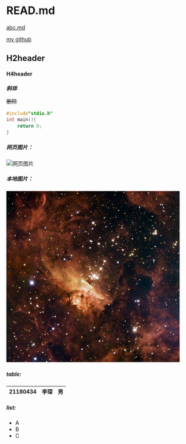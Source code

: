 # READ.md

[abc.md](abc.md)

[my github](https://github.com/jackleechen)

## H2header

#### H4header

***斜体***

~~删除~~



```c++
#include"stdio.h"
int main(){
    return 0;
}
```



##### 网页图片：

![网页图片](https://gimg2.baidu.com/image_search/src=http%3A%2F%2Fi1.sinaimg.cn%2FIT%2F2010%2F0419%2F201041993511.jpg&refer=http%3A%2F%2Fi1.sinaimg.cn&app=2002&size=f9999,10000&q=a80&n=0&g=0n&fmt=jpeg?sec=1622116650&t=954d3c31fcf96a84adf26ce5cb411937)



##### 本地图片：

![本地图片](abc.jpg)



##### table:

| 21180434 | 李琛 |  男  |
| -------- | ---- | :--: |

##### list:

- A
- B
- C
